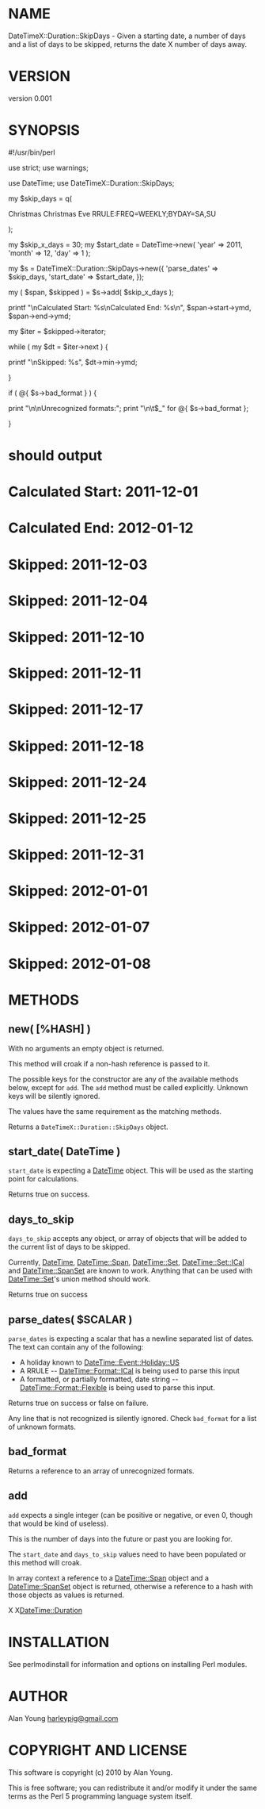 # NAME

DateTimeX::Duration::SkipDays - Given a starting date, a number of days and a list of days to be skipped, returns the date X number of days away.

# VERSION

version 0.001

# SYNOPSIS

 #!/usr/bin/perl

 use strict;
 use warnings;

 use DateTime;
 use DateTimeX::Duration::SkipDays;

 my $skip_days = q(

 Christmas
 Christmas Eve
 RRULE:FREQ=WEEKLY;BYDAY=SA,SU

 );

 my $skip_x_days = 30;
 my $start_date  = DateTime->new( 'year' => 2011, 'month' => 12, 'day' => 1 );

 my $s = DateTimeX::Duration::SkipDays->new({
   'parse_dates'  => $skip_days,
   'start_date'   => $start_date,
 });

 my ( $span, $skipped ) = $s->add( $skip_x_days );

 printf "\nCalculated Start: %s\nCalculated End:  %s\n", $span->start->ymd, $span->end->ymd;

 my $iter = $skipped->iterator;

 while ( my $dt = $iter->next ) {

   printf "\nSkipped: %s", $dt->min->ymd;

 }

 if ( @{ $s->bad_format } ) {

   print "\n\nUnrecognized formats:";
   print "\n\t$_" for @{ $s->bad_format };

 }

 # should output

 # Calculated Start: 2011-12-01
 # Calculated End:  2012-01-12

 # Skipped: 2011-12-03
 # Skipped: 2011-12-04
 # Skipped: 2011-12-10
 # Skipped: 2011-12-11
 # Skipped: 2011-12-17
 # Skipped: 2011-12-18
 # Skipped: 2011-12-24
 # Skipped: 2011-12-25
 # Skipped: 2011-12-31
 # Skipped: 2012-01-01
 # Skipped: 2012-01-07
 # Skipped: 2012-01-08

# METHODS

## new( [\%HASH] )

With no arguments an empty object is returned.

This method will croak if a non-hash reference is passed to it.

The possible keys for the constructor are any of the available methods below,
except for `add`.  The `add` method must be called explicitly. Unknown keys
will be silently ignored.

The values have the same requirement as the matching methods.

Returns a `DateTimeX::Duration::SkipDays` object.

## start_date( DateTime )

`start_date` is expecting a [DateTime](http://search.cpan.org/perldoc?DateTime) object. This will be used as the
starting point for calculations.

Returns true on success.

## days_to_skip

`days_to_skip` accepts any object, or array of objects that will be added to the
current list of days to be skipped.

Currently, [DateTime](http://search.cpan.org/perldoc?DateTime), [DateTime::Span](http://search.cpan.org/perldoc?DateTime::Span), [DateTime::Set](http://search.cpan.org/perldoc?DateTime::Set),
[DateTime::Set::ICal](http://search.cpan.org/perldoc?DateTime::Set::ICal) and [DateTime::SpanSet](http://search.cpan.org/perldoc?DateTime::SpanSet) are known to work.  Anything
that can be used with [DateTime::Set](http://search.cpan.org/perldoc?DateTime::Set)'s union method should work.

Returns true on success

## parse_dates( $SCALAR )

`parse_dates` is expecting a scalar that has a newline separated list of
dates.  The text can contain any of the following:

- A holiday known to [DateTime::Event::Holiday::US](http://search.cpan.org/perldoc?DateTime::Event::Holiday::US)
- A RRULE -- [DateTime::Format::ICal](http://search.cpan.org/perldoc?DateTime::Format::ICal) is being used to parse this input
- A formatted, or partially formatted, date string --
[DateTime::Format::Flexible](http://search.cpan.org/perldoc?DateTime::Format::Flexible) is being used to parse this input.

Returns true on success or false on failure.

Any line that is not recognized is silently ignored.  Check `bad_format` for
a list of unknown formats.

## bad_format

Returns a reference to an array of unrecognized formats.

## add

`add` expects a single integer (can be positive or negative, or even 0, though
that would be kind of useless).

This is the number of days into the future or past you are looking for.

The `start_date` and `days_to_skip` values need to have been populated or
this method will croak.

In array context a reference to a [DateTime::Span](http://search.cpan.org/perldoc?DateTime::Span) object and
a [DateTime::SpanSet](http://search.cpan.org/perldoc?DateTime::SpanSet) object is returned, otherwise a reference to a hash with
those objects as values is returned.

X<DateTime>
X<DateTime::Duration>

# INSTALLATION

See perlmodinstall for information and options on installing Perl modules.

# AUTHOR

Alan Young <harleypig@gmail.com>

# COPYRIGHT AND LICENSE

This software is copyright (c) 2010 by Alan Young.

This is free software; you can redistribute it and/or modify it under
the same terms as the Perl 5 programming language system itself.